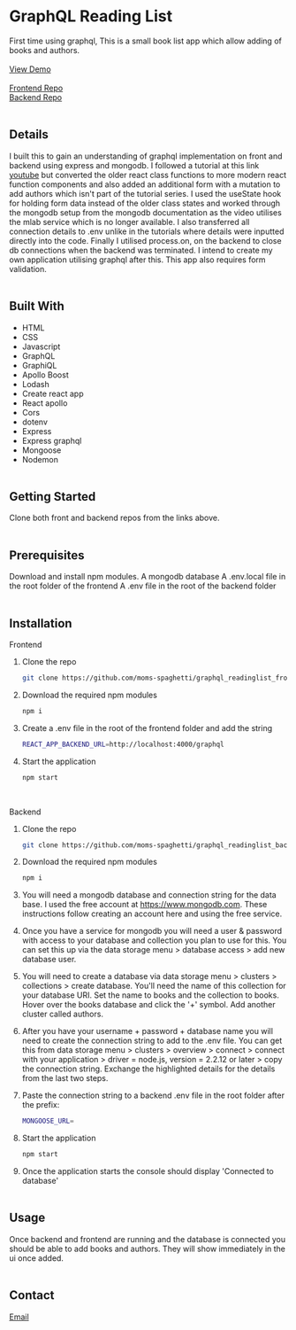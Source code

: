 # GraphQL Reading List

First time using graphql, This is a small book list app which allow adding of books and authors.\
<br/>
[View Demo](https://moms-spaghetti-graphqlreadinglist.netlify.app/)\
<br/>
[Frontend Repo](https://github.com/moms-spaghetti/graphql_readinglist_frontend.git/)\
[Backend Repo](https://github.com/moms-spaghetti/graphql_readinglist_backend.git/)\
<br/>

## Details

I built this to gain an understanding of graphql implementation on front and backend using express and mongodb. I followed a tutorial at this link [youtube](https://www.youtube.com/playlist?list=PL4cUxeGkcC9iK6Qhn-QLcXCXPQUov1U7f/) but converted the older react class functions to more modern react function components and also added an additional form with a mutation to add authors which isn't part of the tutorial series. I used the useState hook for holding form data instead of the older class states and worked through the mongodb setup from the mongodb documentation as the video utilises the mlab service which is no longer available. I also transferred all connection details to .env unlike in the tutorials where details were inputted directly into the code. Finally I utilised process.on, on the backend to close db connections when the backend was terminated. I intend to create my own application utilising graphql after this. This app also requires form validation.\
<br/>

## Built With

- HTML
- CSS
- Javascript
- GraphQL
- GraphiQL
- Apollo Boost
- Lodash
- Create react app
- React apollo
- Cors
- dotenv
- Express
- Express graphql
- Mongoose
- Nodemon
  <br/><br/>

## Getting Started

Clone both front and backend repos from the links above.
<br/><br/>

## Prerequisites

Download and install npm modules.
A mongodb database
A .env.local file in the root folder of the frontend
A .env file in the root of the backend folder
<br/><br/>

## Installation

Frontend

1. Clone the repo
   ```sh
   git clone https://github.com/moms-spaghetti/graphql_readinglist_frontend.git
   ```
2. Download the required npm modules
   ```sh
   npm i
   ```
3. Create a .env file in the root of the frontend folder and add the string

   ```sh
   REACT_APP_BACKEND_URL=http://localhost:4000/graphql
   ```

4. Start the application

   ```sh
   npm start
   ```

<br/>

Backend

1. Clone the repo
   ```sh
   git clone https://github.com/moms-spaghetti/graphql_readinglist_backend.git
   ```
2. Download the required npm modules
   ```sh
   npm i
   ```
3. You will need a mongodb database and connection string for the data base. I used the free account at https://www.mongodb.com. These instructions follow creating an account here and using the free service.
4. Once you have a service for mongodb you will need a user & password with access to your database and collection you plan to use for this. You can set this up via the data storage menu > database access > add new database user.
5. You will need to create a database via data storage menu > clusters > collections > create database. You'll need the name of this collection for your database URI. Set the name to books and the collection to books. Hover over the books database and click the '+' symbol. Add another cluster called authors.
6. After you have your username + password + database name you will need to create the connection string to add to the .env file. You can get this from data storage menu > clusters > overview > connect > connect with your application > driver = node.js, version = 2.2.12 or later > copy the connection string. Exchange the highlighted details for the details from the last two steps.
7. Paste the connection string to a backend .env file in the root folder after the prefix:

   ```sh
   MONGOOSE_URL=
   ```

8. Start the application
   ```sh
   npm start
   ```
9. Once the application starts the console should display 'Connected to database'
   <br/><br/>

## Usage

Once backend and frontend are running and the database is connected you should be able to add books and authors. They will show immediately in the ui once added.
<br/><br/>

## Contact

[Email](mailto:williamedwards36@aol.com)
<br/><br/>
